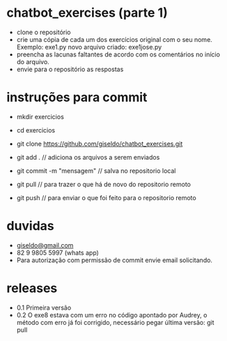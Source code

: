 # chatbot_exercises (parte 1)

- clone o repositório
- crie uma cópia de cada um dos exercícios original com o seu nome. Exemplo: exe1.py novo arquivo criado: exe1jose.py
- preencha as lacunas faltantes de acordo com os comentários no início do arquivo. 
- envie para o repositório as respostas 

# instruções para commit

- mkdir exercicios
- cd exercicios
- git clone https://github.com/giseldo/chatbot_exercises.git

- git add . // adiciona os arquivos a serem enviados
- git commit -m "mensagem" // salva no repositorio local
- git pull // para trazer o que há de novo do repositorio remoto
- git push // para enviar o que foi feito para o repositorio remoto

# duvidas
- giseldo@gmail.com
- 82 9 9805 5997 (whats app)
- Para autorização com permissão de commit envie email solicitando.

# releases
- 0.1 Primeira versão
- 0.2 O exe8 estava com um erro no código apontado por Audrey, o método com erro já foi corrigido, necessário pegar última versão: git pull
